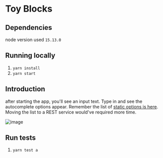 # Toy Blocks

## Dependencies

node version used `15.13.0`

## Running locally

1. `yarn install`
2. `yarn start`


## Introduction

after starting the app, you'll see an input text. Type in and see the autocomplete options appear.
Remember the list of [static options is here](https://github.com/mejiaej/auto-complete/blob/master/src/components/Autocomplete.js#L9). Moving the list to a REST service would've required more time.


![image](https://user-images.githubusercontent.com/4699893/138615739-020fa509-e584-4faa-abc6-68e2758c6321.png)



## Run tests
1. `yarn test a`
